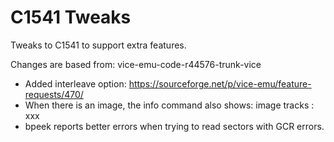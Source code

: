 # C1541 Tweaks

Tweaks to C1541 to support extra features.

Changes are based from: vice-emu-code-r44576-trunk-vice


* Added interleave option: https://sourceforge.net/p/vice-emu/feature-requests/470/
* When there is an image, the info command also shows: image tracks : xxx
* bpeek reports better errors when trying to read sectors with GCR errors.
